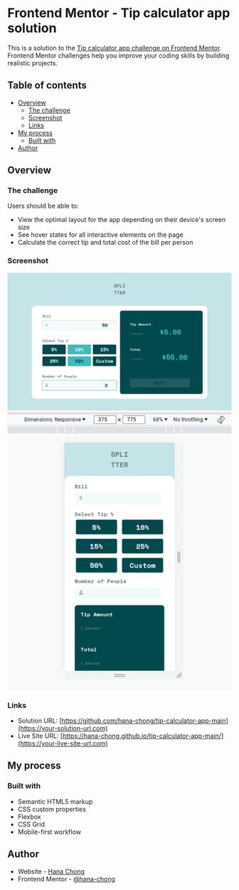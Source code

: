 # Frontend Mentor - Tip calculator app solution

This is a solution to the [Tip calculator app challenge on Frontend Mentor](https://www.frontendmentor.io/challenges/tip-calculator-app-ugJNGbJUX). Frontend Mentor challenges help you improve your coding skills by building realistic projects.

## Table of contents

- [Overview](#overview)
  - [The challenge](#the-challenge)
  - [Screenshot](#screenshot)
  - [Links](#links)
- [My process](#my-process)
  - [Built with](#built-with)
- [Author](#author)

## Overview

### The challenge

Users should be able to:

- View the optimal layout for the app depending on their device's screen size
- See hover states for all interactive elements on the page
- Calculate the correct tip and total cost of the bill per person

### Screenshot

![](./images/Splitterdesktop.png)
![](./images/splittermobile.png)


### Links

- Solution URL: [https://github.com/hana-chong/tip-calculator-app-main](https://your-solution-url.com)
- Live Site URL: [https://hana-chong.github.io/tip-calculator-app-main/](https://your-live-site-url.com)

## My process

### Built with

- Semantic HTML5 markup
- CSS custom properties
- Flexbox
- CSS Grid
- Mobile-first workflow

## Author

- Website - [Hana Chong](https://www.github.com/hana-chong)
- Frontend Mentor - [@hana-chong](https://www.frontendmentor.io/profile/hana-chong)
